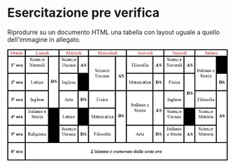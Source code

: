 # Esercitazione pre verifica
<p>Riprodurre su un documento HTML una tabella con layout uguale a quello dell'immagine in allegato. </p>

<img src="./assests/allegato.jpg">
